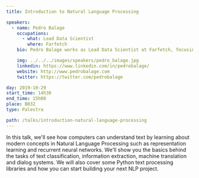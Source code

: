 ```yaml
---
title: Introduction to Natural Language Processing

speakers:
  - name: Pedro Balage
    occupations:
      - what: Lead Data Scientist
        where: Farfetch
    bio: Pedro Balage works as Lead Data Scientist at Farfetch, focusing on providing NLP capabilities for its e-commerce search. He holds a PhD in Natural Language Processing from the University of São Paulo (Brazil) and he is affiliated to the Instituto de Telecomunicações (IT- Lisbon). He is member of the organisation committee for the Lisbon Machine Learning School (LxMLS).

    img: ../../../images/speakers/pedro_balage.jpg
    linkedin: https://www.linkedin.com/in/pedrobalage/
    website: http://www.pedrobalage.com
    twitter: https://twitter.com/pedrobalage

day: 2019-10-29
start_time: 14h30
end_time: 15h00
place: B032
type: Palestra

path: /talks/introduction-natural-language-processing
---
```


In this talk, we'll see how computers can understand text by learning about modern concepts in Natural Language Processing such as representation learning and recurrent neural networks. We'll show you the basics behind the tasks of text classification, information extraction, machine translation and dialog systems. We will also cover some Python text processing libraries and how you can start building your next NLP project.
